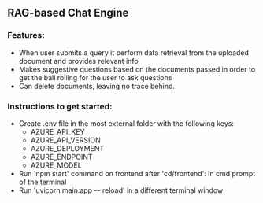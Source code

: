 ## RAG-based Chat Engine

### Features:
- When user submits a query it perform data retrieval from the uploaded document and provides relevant info
- Makes suggestive questions based on the documents passed in order to get the ball rolling for the user to ask questions
- Can delete documents, leaving no trace behind.

### Instructions to get started: 
- Create .env file in the most external folder with the following keys:
  - AZURE_API_KEY
  - AZURE_API_VERSION
  - AZURE_DEPLOYMENT
  - AZURE_ENDPOINT
  - AZURE_MODEL
- Run 'npm start' command on frontend after 'cd/frontend': in cmd prompt of the terminal
- Run 'uvicorn main:app -- reload' in a different terminal window
  
